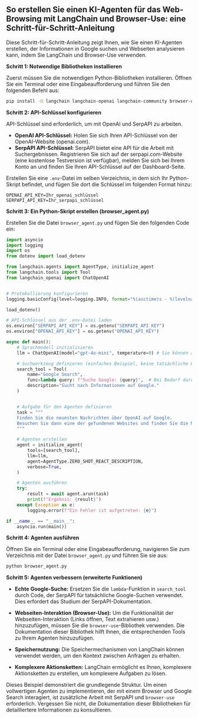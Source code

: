 ## So erstellen Sie einen KI-Agenten für das Web-Browsing mit LangChain und Browser-Use: eine Schritt-für-Schritt-Anleitung

Diese Schritt-für-Schritt-Anleitung zeigt Ihnen, wie Sie einen KI-Agenten erstellen, der Informationen in Google suchen und Webseiten analysieren kann, indem Sie LangChain und Browser-Use verwenden.

**Schritt 1: Notwendige Bibliotheken installieren**

Zuerst müssen Sie die notwendigen Python-Bibliotheken installieren. Öffnen Sie ein Terminal oder eine Eingabeaufforderung und führen Sie den folgenden Befehl aus:

```bash
pip install -U langchain langchain-openai langchain-community browser-use python-dotenv serpapi google-search-results numexpr
```

**Schritt 2: API-Schlüssel konfigurieren**

API-Schlüssel sind erforderlich, um mit OpenAI und SerpAPI zu arbeiten.

* **OpenAI API-Schlüssel:** Holen Sie sich Ihren API-Schlüssel von der OpenAI-Website (openai.com).
* **SerpAPI API-Schlüssel:** SerpAPI bietet eine API für die Arbeit mit Suchergebnissen. Registrieren Sie sich auf der serpapi.com-Website (eine kostenlose Testversion ist verfügbar), melden Sie sich bei Ihrem Konto an und finden Sie Ihren API-Schlüssel auf der Dashboard-Seite.

Erstellen Sie eine `.env`-Datei im selben Verzeichnis, in dem sich Ihr Python-Skript befindet, und fügen Sie dort die Schlüssel im folgenden Format hinzu:

```
OPENAI_API_KEY=Ihr_openai_schlüssel
SERPAPI_API_KEY=Ihr_serpapi_schlüssel
```

**Schritt 3: Ein Python-Skript erstellen (browser_agent.py)**

Erstellen Sie die Datei `browser_agent.py` und fügen Sie den folgenden Code ein:

```python
import asyncio
import logging
import os
from dotenv import load_dotenv

from langchain.agents import AgentType, initialize_agent
from langchain.tools import Tool
from langchain_openai import ChatOpenAI


# Protokollierung konfigurieren
logging.basicConfig(level=logging.INFO, format="%(asctime)s - %(levelname)s - %(message)s")

load_dotenv()

# API-Schlüssel aus der .env-Datei laden
os.environ["SERPAPI_API_KEY"] = os.getenv("SERPAPI_API_KEY")
os.environ["OPENAI_API_KEY"] = os.getenv("OPENAI_API_KEY")

async def main():
    # Sprachmodell initialisieren
    llm = ChatOpenAI(model="gpt-4o-mini", temperature=0) # Sie können andere Modelle ausprobieren

    # Suchwerkzeug definieren (einfaches Beispiel, keine tatsächliche Google-Suche)
    search_tool = Tool(
        name="Google Search",
        func=lambda query: f"Suche Google: {query}",  # Bei Bedarf durch tatsächliche Suche mit SerpAPI ersetzen
        description="Sucht nach Informationen auf Google."
    )


    # Aufgabe für den Agenten definieren
    task = """
    Finden Sie die neuesten Nachrichten über OpenAI auf Google.
    Besuchen Sie dann eine der gefundenen Websites und finden Sie die Namen der Gründer.
    """

    # Agenten erstellen
    agent = initialize_agent(
        tools=[search_tool],
        llm=llm,
        agent=AgentType.ZERO_SHOT_REACT_DESCRIPTION,
        verbose=True,
    )

    # Agenten ausführen
    try:
        result = await agent.arun(task)
        print(f"Ergebnis: {result}")
    except Exception as e:
        logging.error(f"Ein Fehler ist aufgetreten: {e}")

if __name__ == "__main__":
    asyncio.run(main())
```

**Schritt 4: Agenten ausführen**

Öffnen Sie ein Terminal oder eine Eingabeaufforderung, navigieren Sie zum Verzeichnis mit der Datei `browser_agent.py` und führen Sie sie aus:

```bash
python browser_agent.py
```

**Schritt 5: Agenten verbessern (erweiterte Funktionen)**

* **Echte Google-Suche:** Ersetzen Sie die `lambda`-Funktion in `search_tool` durch Code, der SerpAPI für tatsächliche Google-Suchen verwendet. Dies erfordert das Studium der SerpAPI-Dokumentation.

* **Webseiten-Interaktion (Browser-Use):** Um die Funktionalität der Webseiten-Interaktion (Links öffnen, Text extrahieren usw.) hinzuzufügen, müssen Sie die `browser-use`-Bibliothek verwenden. Die Dokumentation dieser Bibliothek hilft Ihnen, die entsprechenden Tools zu Ihrem Agenten hinzuzufügen.

* **Speichernutzung:** Die Speichermechanismen von LangChain können verwendet werden, um den Kontext zwischen Anfragen zu erhalten.

* **Komplexere Aktionsketten:** LangChain ermöglicht es Ihnen, komplexere Aktionsketten zu erstellen, um komplexere Aufgaben zu lösen.


Dieses Beispiel demonstriert die grundlegende Struktur. Um einen vollwertigen Agenten zu implementieren, der mit einem Browser und Google Search interagiert, ist zusätzliche Arbeit mit SerpAPI und `browser-use` erforderlich. Vergessen Sie nicht, die Dokumentation dieser Bibliotheken für detailliertere Informationen zu konsultieren.

